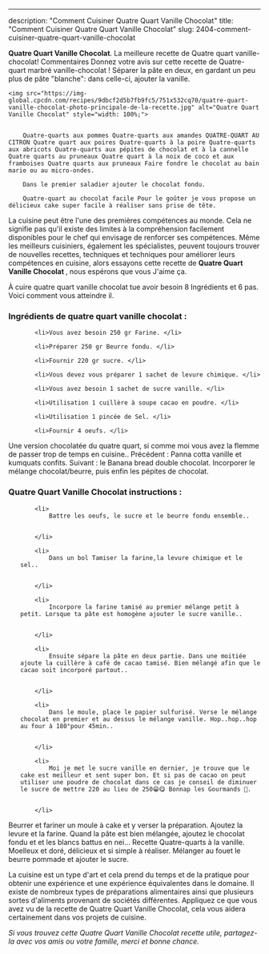 ---
description: "Comment Cuisiner Quatre Quart Vanille Chocolat"
title: "Comment Cuisiner Quatre Quart Vanille Chocolat"
slug: 2404-comment-cuisiner-quatre-quart-vanille-chocolat

<p>
	<strong>Quatre Quart Vanille Chocolat</strong>. 
	La meilleure recette de Quatre quart vanille-chocolat! Commentaires Donnez votre avis sur cette recette de Quatre-quart marbré vanille-chocolat ! Séparer la pâte en deux, en gardant un peu plus de pâte &#34;blanche&#34;: dans celle-ci, ajouter la vanille.
</p>
<p>
	
	<img src="https://img-global.cpcdn.com/recipes/9dbcf2d5b7fb9fc5/751x532cq70/quatre-quart-vanille-chocolat-photo-principale-de-la-recette.jpg" alt="Quatre Quart Vanille Chocolat" style="width: 100%;">
	
	
		Quatre-quarts aux pommes Quatre-quarts aux amandes QUATRE-QUART AU CITRON Quatre quart aux poires Quatre-quarts à la poire Quatre-quarts aux abricots Quatre-quarts aux pépites de chocolat et à la cannelle Quatre quarts au pruneaux Quatre quart à la noix de coco et aux framboises Quatre quarts aux pruneaux Faire fondre le chocolat au bain marie ou au micro-ondes.
	
		Dans le premier saladier ajouter le chocolat fondu.
	
		Quatre-quart au chocolat facile Pour le goûter je vous propose un délicieux cake super facile à réaliser sans prise de tête.
	
</p>

La cuisine peut être l'une des premières compétences au monde. Cela ne signifie pas qu'il existe des limites à la compréhension facilement disponibles pour le chef qui envisage de renforcer ses compétences. Même les meilleurs cuisiniers, également les spécialistes, peuvent toujours trouver de nouvelles recettes, techniques et techniques pour améliorer leurs compétences en cuisine, alors essayons cette recette de <strong> Quatre Quart Vanille Chocolat </strong>, nous espérons que vous J'aime ça.

<!--inarticleads1-->

À cuire quatre quart vanille chocolat tue avoir besoin 8 Ingrédients et 6 pas. Voici comment vous atteindre il.

<h3>Ingrédients de quatre quart vanille chocolat :</h3>

<ol>
	
		<li>Vous avez besoin 250 gr Farine. </li>
	
		<li>Préparer 250 gr Beurre fondu. </li>
	
		<li>Fournir 220 gr sucre. </li>
	
		<li>Vous devez vous préparer 1 sachet de levure chimique. </li>
	
		<li>Vous avez besoin 1 sachet de sucre vanille. </li>
	
		<li>Utilisation 1 cuillère à soupe cacao en poudre. </li>
	
		<li>Utilisation 1 pincée de Sel. </li>
	
		<li>Fournir 4 oeufs. </li>
	
</ol>

Une version chocolatée du quatre quart, si comme moi vous avez la flemme de passer trop de temps en cuisine.. Précédent : Panna cotta vanille et kumquats confits. Suivant : le Banana bread double chocolat. Incorporer le mélange chocolat/beurre, puis enfin les pépites de chocolat. 

<!--inarticleads2-->

<h3>Quatre Quart Vanille Chocolat instructions :</h3>

<ol>
	
		<li>
			Battre les oeufs, le sucre et le beurre fondu ensemble..
			
			
		</li>
	
		<li>
			Dans un bol Tamiser la farine,la levure chimique et le sel..
			
			
		</li>
	
		<li>
			Incorpore la farine tamisé au premier mélange petit à petit. Lorsque ta pâte est homogène ajouter le sucre vanille..
			
			
		</li>
	
		<li>
			Ensuite sépare la pâte en deux partie. Dans une moitiée ajoute la cuillère à café de cacao tamisé. Bien mélangé afin que le cacao soit incorporé partout..
			
			
		</li>
	
		<li>
			Dans le moule, place le papier sulfurisé. Verse le mélange chocolat en premier et au dessus le mélange vanille. Hop..hop..hop au four à 180°pour 45min..
			
			
		</li>
	
		<li>
			Moi je met le sucre vanille en dernier, je trouve que le cake est meilleur et sent super bon. Et si pas de cacao on peut utiliser une poudre de chocolat dans ce cas je conseil de diminuer le sucre de mettre 220 au lieu de 250😁😋 Bonnap les Gourmands 💖.
			
			
		</li>
	
</ol>

Beurrer et fariner un moule à cake et y verser la préparation. Ajoutez la levure et la farine. Quand la pâte est bien mélangée, ajoutez le chocolat fondu et et les blancs battus en nei… Recette Quatre-quarts à la vanille. Moelleux et doré, délicieux et si simple à réaliser. Mélanger au fouet le beurre pommade et ajouter le sucre. 

<!--inarticleads1-->

<p>
La cuisine est un type d'art et cela prend du temps et de la pratique pour obtenir une expérience et une expérience équivalentes dans le domaine. Il existe de nombreux types de préparations alimentaires ainsi que plusieurs sortes d'aliments provenant de sociétés différentes. Appliquez ce que vous avez vu de la recette de Quatre Quart Vanille Chocolat, cela vous aidera certainement dans vos projets de cuisine.
</p>

<p>
<i>Si vous trouvez cette Quatre Quart Vanille Chocolat recette utile, partagez-la avec vos amis ou votre famille, merci et bonne chance.</i>
</p>
